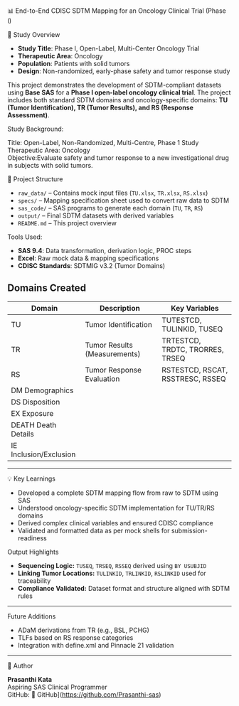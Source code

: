 📊 End-to-End CDISC SDTM Mapping for an Oncology Clinical Trial (Phase I)


🧪 Study Overview

- **Study Title**: Phase I, Open-Label, Multi-Center Oncology Trial
- **Therapeutic Area**: Oncology
- **Population**: Patients with solid tumors
- **Design**: Non-randomized, early-phase safety and tumor response study
  
This project demonstrates the development of SDTM-compliant datasets using **Base SAS** for a **Phase I open-label oncology clinical trial**. 
The project includes both standard SDTM domains and oncology-specific domains: **TU (Tumor Identification), TR (Tumor Results), and RS (Response Assessment)**.



Study Background:

Title: Open-Label, Non-Randomized, Multi-Centre, Phase 1 Study  
Therapeutic Area: Oncology  
Objective:Evaluate safety and tumor response to a new investigational drug in subjects with solid tumors.

📁 Project Structure

- `raw_data/` – Contains mock input files (`TU.xlsx`, `TR.xlsx`, `RS.xlsx`)
- `specs/` – Mapping specification sheet used to convert raw data to SDTM
- `sas_code/` – SAS programs to generate each domain (`TU`, `TR`, `RS`)
- `output/` – Final SDTM datasets with derived variables
- `README.md` – This project overview


Tools Used:

- **SAS 9.4**: Data transformation, derivation logic, PROC steps
- **Excel**: Raw mock data & mapping specifications
- **CDISC Standards**: SDTMIG v3.2 (Tumor Domains)



Domains Created
----------------------------------------------------------------------------
| Domain | Description                  | Key Variables                     |
|--------|------------------------------|-----------------------------------|
| TU     | Tumor Identification         | TUTESTCD, TULINKID, TUSEQ         |
| TR     | Tumor Results (Measurements) | TRTESTCD, TRDTC, TRORRES, TRSEQ   |
| RS     | Tumor Response Evaluation    | RSTESTCD, RSCAT, RSSTRESC, RSSEQ  |
| DM       Demographics
| DS       Disposition
| EX       Exposure
| DEATH    Death Details
| IE       Inclusion/Exclusion
-----------------------------------------------------------------------------



💡 Key Learnings

- Developed a complete SDTM mapping flow from raw to SDTM using SAS
- Understood oncology-specific SDTM implementation for TU/TR/RS domains
- Derived complex clinical variables and ensured CDISC compliance
- Validated and formatted data as per mock shells for submission-readiness


 Output Highlights

- **Sequencing Logic:** `TUSEQ`, `TRSEQ`, `RSSEQ` derived using `BY USUBJID`
- **Linking Tumor Locations:** `TULINKID`, `TRLINKID`, `RSLINKID` used for traceability
- **Compliance Validated:** Dataset format and structure aligned with SDTM rules

---

 Future Additions

- ADaM derivations from TR (e.g., BSL, PCHG)
- TLFs based on RS response categories
- Integration with define.xml and Pinnacle 21 validation

---
 🔗 Author

**Prasanthi Kata**  
Aspiring SAS Clinical Programmer  
GitHub: 🔗 GitHub](https://github.com/Prasanthi-sas)









